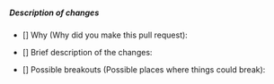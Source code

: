 <!--
For a single commit, the title is the subject line of the commit message
For multiple commits, the title should summarize the set of commits
-->

##### Description of changes

- [] Why (Why did you make this pull request): <!-- Enter your text here -->

- [] Brief description of the changes: <!-- Enter your text here -->
- [] Possible breakouts (Possible places where things could break): <!-- Enter your text here -->
